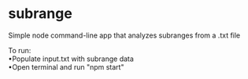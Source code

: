 # subrange
Simple node command-line app that analyzes subranges from a .txt file

To run:  
•Populate input.txt with subrange data  
•Open terminal and run "npm start"  

